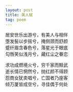 ```yaml
---
layout: post
title: 美人赋
tag: poem
---
```


居安世乐出游兮，有美人与相伴<br />
堕发髻以步摇兮，掩侧颈而舒颜<br />
蹙纤眉含春色兮，落星光于眼底<br />
勾唇笑似浅月兮，藏红尘之眷恋

求功成燃境火兮，穷千家而黩武<br />
逝长情已惘然兮，抛红颜不得顾<br />
怨商女犹卖唱兮，亡国者乃座客<br />
倾万厦皆成空兮，寻佳偶于何处
